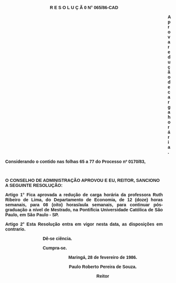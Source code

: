 <BODY>

<B><FONT FACE="Arial"><P ALIGN="CENTER">R E S O L U &Ccedil; &Atilde; 0 N° 065/86-CAD</P>
<DIR>
<DIR>
<DIR>
<DIR>
<DIR>
<DIR>
<DIR>
<DIR>
<DIR>
<DIR>
<DIR>
<DIR>
<DIR>

</B><P>Aprova redu&ccedil;&atilde;o de carga hor&aacute;ria. </P>
</DIR>
</DIR>
</DIR>
</DIR>
</DIR>
</DIR>
</DIR>
</DIR>
</DIR>
</DIR>
</DIR>
</DIR>
</DIR>

<P>Considerando o contido nas folhas 65 a 77 do Processo nº 0170/83,</P>

<P>&nbsp;</P>
<P>O CONSELHO DE ADMINISTRA&Ccedil;&Atilde;O APROVOU E EU, REITOR, SANCIONO A SEGUINTE RESOLU&Ccedil;&Atilde;O:</P>

<B><P ALIGN="JUSTIFY">Artigo 1°</B>  Fica aprovada a redu&ccedil;&atilde;o de carga hor&aacute;ria da professora <B>Ruth Ribeiro de Lima</B>, do Departamento de Economia, de 12 (doze) horas semanais, para 08 (oito) horas/aula semanais, para continuar p&oacute;s-gradua&ccedil;&atilde;o a n&iacute;vel de Mestrado, na Pontif&iacute;cia Universidade Cat&oacute;lica de S&atilde;o Paulo, em S&atilde;o Paulo - SP.</P>
<B><P ALIGN="JUSTIFY">Artigo 2°</B>  Esta Resolu&ccedil;&atilde;o entra em vigor nesta data, as disposi&ccedil;&otilde;es em contrario.</P><DIR>
<DIR>
<DIR>

<P>D&ecirc;-se ci&ecirc;ncia.</P>
<P>Cumpra-se.</P>

<P ALIGN="CENTER">Maring&aacute;, 28 de fevereiro de 1986.</P>

<P ALIGN="CENTER">Paulo Roberto Pereira de Souza.</P>
<B><P ALIGN="CENTER">Reitor</P></DIR>
</DIR>
</DIR>
</B></FONT></BODY>
